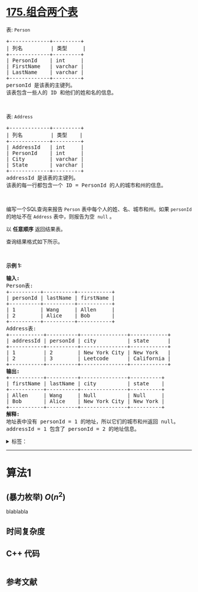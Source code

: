 # [175.组合两个表](https://leetcode.cn/problems/combine-two-tables/)

<p>表: <code>Person</code></p>

<pre>
+-------------+---------+
| 列名         | 类型     |
+-------------+---------+
| PersonId    | int     |
| FirstName   | varchar |
| LastName    | varchar |
+-------------+---------+
personId 是该表的主键列。
该表包含一些人的 ID 和他们的姓和名的信息。
</pre>

<p>&nbsp;</p>

<p>表: <code>Address</code></p>

<pre>
+-------------+---------+
| 列名         | 类型    |
+-------------+---------+
| AddressId   | int     |
| PersonId    | int     |
| City        | varchar |
| State       | varchar |
+-------------+---------+
addressId 是该表的主键列。
该表的每一行都包含一个 ID = PersonId 的人的城市和州的信息。
</pre>

<p>&nbsp;</p>

<p>编写一个SQL查询来报告 <code>Person</code> 表中每个人的姓、名、城市和州。如果 <code>personId</code> 的地址不在&nbsp;<code>Address</code>&nbsp;表中，则报告为空 &nbsp;<code>null</code>&nbsp;。</p>

<p>以 <strong>任意顺序</strong> 返回结果表。</p>

<p>查询结果格式如下所示。</p>

<p>&nbsp;</p>

<p><strong>示例 1:</strong></p>

<pre>
<strong>输入:</strong> 
Person表:
+----------+----------+-----------+
| personId | lastName | firstName |
+----------+----------+-----------+
| 1        | Wang     | Allen     |
| 2        | Alice    | Bob       |
+----------+----------+-----------+
Address表:
+-----------+----------+---------------+------------+
| addressId | personId | city          | state      |
+-----------+----------+---------------+------------+
| 1         | 2        | New York City | New York   |
| 2         | 3        | Leetcode      | California |
+-----------+----------+---------------+------------+
<strong>输出:</strong> 
+-----------+----------+---------------+----------+
| firstName | lastName | city          | state    |
+-----------+----------+---------------+----------+
| Allen     | Wang     | Null          | Null     |
| Bob       | Alice    | New York City | New York |
+-----------+----------+---------------+----------+
<strong>解释:</strong> 
地址表中没有 personId = 1 的地址，所以它们的城市和州返回 null。
addressId = 1 包含了 personId = 2 的地址信息。</pre>

<details>
<summary>标签：</summary>
['数据库']
</details>


----------

# 算法1

## (暴力枚举)  $O(n^2)$

blablabla

## 时间复杂度

## C++ 代码

```cpp

```

## 参考文献


